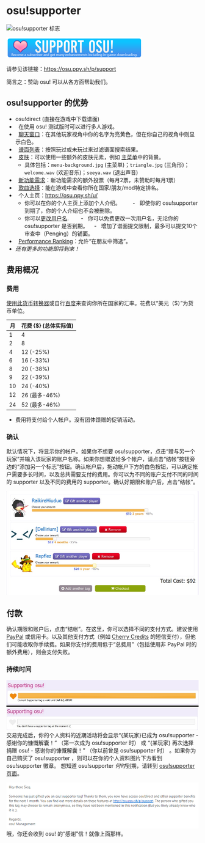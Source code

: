 # osu!supporter

![osu!supporter 标志](/wiki/shared/osu!supporter.png "osu!supporter tag")

![主页上的 osu!supporter 链接](Osu-support.png " osu!supporter link on main page.")

请参见该链接：<https://osu.ppy.sh/p/support>

简言之：赞助 osu! 可以从各方面帮助我们。

## osu!supporter 的优势

-   osu!direct (直接在游戏中下载谱面)
-   在使用 osu! 测试版时可以进行多人游戏。
-   [聊天窗口](/wiki/Chat_Console)：在其他玩家视角中你的名字为亮黄色，但在你自己的视角中则显示白色。
-   [谱面列表](https://osu.ppy.sh/p/beatmaplist)：按照玩过或未玩过来过滤谱面搜索结果。
-   [皮肤](/wiki/Skinning)：可以使用一些额外的皮肤元素，例如 [主菜单](https://osu.ppy.sh/forum/t/96949)中的背景。
    -   具体包括：`menu-background.jpg` (主菜单)；`triangle.jpg` (三角形)；`welcome.wav` (欢迎音乐)；`seeya.wav` (退出声音)
-   [新功能需求](https://osu.ppy.sh/forum/4)：新功能需求的额外投票（每月2票，未赞助时每月1票）
-   [歌曲选择](/wiki/Interface)：能在游戏中查看你所在国家/朋友/mod特定排名。
-   个人主页：<https://osu.ppy.sh/u/>
    -   你可以在你的个人主页上添加个人介绍。
        -   即使你的 osu!supporter 到期了，你的个人介绍也不会被删除。
    -   你可以[更改用户名](https://osu.ppy.sh/p/profile-username/).
        -   你可以免费更改一次用户名，无论你的 osu!supporter 是否到期。
    -   增加了谱面提交限制，最多可以提交10个审查中（Penging）的铺面。
-   [Performance Ranking](https://osu.ppy.sh/p/pp)：允许“在朋友中筛选”。
-   *还有更多的功能即将到来！*

## 费用概况

### 费用

[使用此货币转换器](https://www.oanda.com/currency/converter/)或自行[百度](https://www.baidu.com)来查询你所在国家的汇率。花费以“美元（$）”为货币单位。

| 月     | 花费 {$} (总体实际值)                  |
|--------|--------------------------------------|
| 1      | 4                                    |
| 2      | 8                                    |
| 4      | 12 (-25%)                            |
| 6      | 16 (-33%)                            |
| 8      | 20 (-38%)                            |
| 9      | 22 (-39%)                            |
| 10     | 24 (-40%)                            |
| 12     | 26 (最多-46%)                        |
| 24     | 52 (最多-46%)                        |

-   费用将支付给个人帐户。没有团体馈赠的促销活动。

### 确认

默认情况下，将显示你的帐户。如果你不想要 osu!supporter，点击“赠与另一个玩家”并输入该玩家的账户名称。如果你想赠送给多个帐户，请点击“结帐”按钮旁边的“添加另一个标志”按钮。确认帐户后，拖动帐户下方的白色按钮，可以确定帐户需要多长时间，以及总共需要支付的费用。你可以为不同的账户支付不同的时间的 supporter 以及不同的费用的 supporter。确认好期限和账户后，点击“结帐”。

![购买 osu!supporter 的例子](O!s_Decide.jpg "An example of buying supporter")

付款
-------

确认期限和账户后，点击“结帐”。在这里，你可以选择不同的支付方式。建议使用 [PayPal](https://www.paypal.com) 或信用卡。以及其他支付方式（例如 [Cherry Credits](https://www.cherrycredits.com/) 的短信支付），但他们可能收取你手续费。如果你支付的费用低于“总费用”（包括使用非 PayPal 时的额外费用），则会支付失败。

### 持续时间

![supporter 用户与非 supporter 用户的对比](O!s_Duration.jpg "Comparison between active and inactive osu!supporter.")
 交易完成后，你的个人资料的近期活动将会显示“{某玩家}已成为 osu!supporter - 感谢你的慷慨解囊！” （第一次成为 osu!supporter 时） 或 “{某玩家} 再次选择捐赠 osu! - 感谢你的慷慨解囊！” （你以前曾是 osu!supporter 时） 。如果你为自己购买了 osu!supporter ，则可以在你的个人资料图片下方看到 osu!supporter 徽章。 想知道 osu!supporter *何时*到期，请转到 [osu!supporter 页面](https://osu.ppy.sh/p/support)。

![成为 osu!supporter 后收到的邮件](Osu!support_mail-gifted.png "A letter one receives when acquiring osu!supporter")
 哦，你还会收到 osu! 的“感谢”信！就像上面那样。
